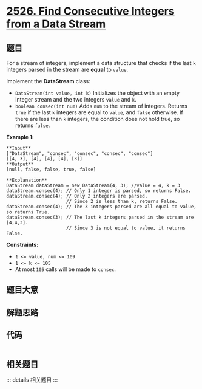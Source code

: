 # [2526. Find Consecutive Integers from a Data Stream](https://leetcode.com/problems/find-consecutive-integers-from-a-data-stream)

## 题目

For a stream of integers, implement a data structure that checks if the last
`k` integers parsed in the stream are **equal** to `value`.

Implement the **DataStream** class:

  * `DataStream(int value, int k)` Initializes the object with an empty integer stream and the two integers `value` and `k`.
  * `boolean consec(int num)` Adds `num` to the stream of integers. Returns `true` if the last `k` integers are equal to `value`, and `false` otherwise. If there are less than `k` integers, the condition does not hold true, so returns `false`.



**Example 1:**

    
    
    **Input**
    ["DataStream", "consec", "consec", "consec", "consec"]
    [[4, 3], [4], [4], [4], [3]]
    **Output**
    [null, false, false, true, false]
    
    **Explanation**
    DataStream dataStream = new DataStream(4, 3); //value = 4, k = 3 
    dataStream.consec(4); // Only 1 integer is parsed, so returns False. 
    dataStream.consec(4); // Only 2 integers are parsed.
                          // Since 2 is less than k, returns False. 
    dataStream.consec(4); // The 3 integers parsed are all equal to value, so returns True. 
    dataStream.consec(3); // The last k integers parsed in the stream are [4,4,3].
                          // Since 3 is not equal to value, it returns False.
    



**Constraints:**

  * `1 <= value, num <= 109`
  * `1 <= k <= 105`
  * At most `105` calls will be made to `consec`.


## 题目大意

## 解题思路

## 代码

```javascript

```

## 相关题目

::: details 相关题目
:::
